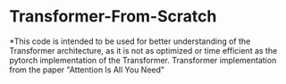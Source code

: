 # Transformer-From-Scratch
*This code is intended to be used for better understanding of the Transformer architecture, as it is not as optimized or time efficient as the pytorch implementation of the Transformer.
Transformer implementation from the paper "Attention Is All You Need" 
